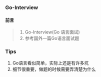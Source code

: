 ### Go-Interview

#### 前言

>   1.  Go-Interview(Go 语言面试)
>   2.  参考国外一篇Go语言面试题

### Tips

1.  Go语言看似简单，实际上还是有许多坑
2.  细节很重要，做题的时候需要弄清楚为什么